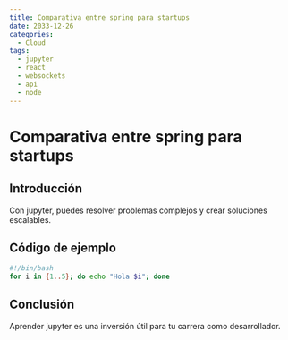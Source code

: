 ```yaml
---
title: Comparativa entre spring para startups
date: 2033-12-26
categories:
  - Cloud
tags:
  - jupyter
  - react
  - websockets
  - api
  - node
---
```


# Comparativa entre spring para startups

## Introducción

Con jupyter, puedes resolver problemas complejos y crear soluciones escalables.

## Código de ejemplo

```bash
#!/bin/bash
for i in {1..5}; do echo "Hola $i"; done
```

## Conclusión

Aprender jupyter es una inversión útil para tu carrera como desarrollador.